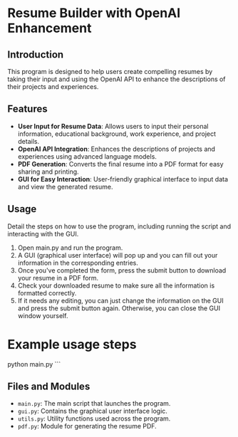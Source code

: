 # Resume Builder with OpenAI Enhancement

## Introduction
This program is designed to help users create compelling resumes by taking their input and using the OpenAI API to enhance the descriptions of their projects and experiences.

## Features
- **User Input for Resume Data**: Allows users to input their personal information, educational background, work experience, and project details.
- **OpenAI API Integration**: Enhances the descriptions of projects and experiences using advanced language models.
- **PDF Generation**: Converts the final resume into a PDF format for easy sharing and printing.
- **GUI for Easy Interaction**: User-friendly graphical interface to input data and view the generated resume.

## Usage
Detail the steps on how to use the program, including running the script and interacting with the GUI.
1. Open main.py and run the program.
2. A GUI (graphical user interface) will pop up and you can fill out your information in the corresponding entries.
3. Once you've completed the form, press the submit button to download your resume in a PDF form.
4. Check your downloaded resume to make sure all the information is formatted correctly.
5. If it needs any editing, you can just change the information on the GUI and press the submit button again. Otherwise, you can close the GUI window yourself. 

# Example usage steps
python main.py
\```

## Files and Modules
- `main.py`: The main script that launches the program.
- `gui.py`: Contains the graphical user interface logic.
- `utils.py`: Utility functions used across the program.
- `pdf.py`: Module for generating the resume PDF.

